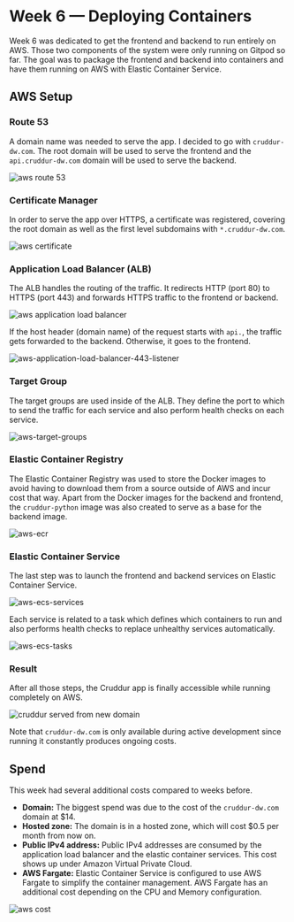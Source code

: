 # Week 6 — Deploying Containers

Week 6 was dedicated to get the frontend and backend to run entirely on AWS. Those two components of the system were only running on Gitpod so far. The goal was to package the frontend and backend into containers and have them running on AWS with Elastic Container Service.

## AWS Setup

### Route 53

A domain name was needed to serve the app. I decided to go with `cruddur-dw.com`. The root domain will be used to serve the frontend and the `api.cruddur-dw.com` domain will be used to serve the backend.

![aws route 53](/journal/assets/week6/aws-route-53.png)

### Certificate Manager

In order to serve the app over HTTPS, a certificate was registered, covering the root domain as well as the first level subdomains with `*.cruddur-dw.com`.

![aws certificate](/journal/assets/week6/aws-certificate.png)

### Application Load Balancer (ALB)

The ALB handles the routing of the traffic. It redirects HTTP (port 80) to HTTPS (port 443) and forwards HTTPS traffic to the frontend or backend.

![aws application load balancer](/journal/assets/week6/aws-application-load-balancer.png)

If the host header (domain name) of the request starts with `api.`, the traffic gets forwarded to the backend. Otherwise, it goes to the frontend.

![aws-application-load-balancer-443-listener](/journal/assets/week6/aws-application-load-balancer-443-listener.png)

### Target Group

The target groups are used inside of the ALB. They define the port to which to send the traffic for each service and also perform health checks on each service.

![aws-target-groups](/journal/assets/week6/aws-target-groups.png)

### Elastic Container Registry

The Elastic Container Registry was used to store the Docker images to avoid having to download them from a source outside of AWS and incur cost that way. Apart from the Docker images for the backend and frontend, the `cruddur-python` image was also created to serve as a base for the backend image.

![aws-ecr](/journal/assets/week6/aws-ecr.png)

### Elastic Container Service

The last step was to launch the frontend and backend services on Elastic Container Service.

![aws-ecs-services](/journal/assets/week6/aws-ecs-services.png)

Each service is related to a task which defines which containers to run and also performs health checks to replace unhealthy services automatically.

![aws-ecs-tasks](/journal/assets/week6/aws-ecs-tasks.png)

### Result

After all those steps, the Cruddur app is finally accessible while running completely on AWS.

![cruddur served from new domain](/journal/assets/week6/cruddur-new-domain.png)

Note that `cruddur-dw.com` is only available during active development since running it constantly produces ongoing costs.

## Spend

This week had several additional costs compared to weeks before.

- **Domain:** The biggest spend was due to the cost of the `cruddur-dw.com` domain at $14.
- **Hosted zone:** The domain is in a hosted zone, which will cost $0.5 per month from now on.
- **Public IPv4 address:** Public IPv4 addresses are consumed by the application load balancer and the elastic container services. This cost shows up under Amazon Virtual Private Cloud.
- **AWS Fargate:** Elastic Container Service is configured to use AWS Fargate to simplify the container management. AWS Fargate has an additional cost depending on the CPU and Memory configuration.

![aws cost](/journal/assets/week6/aws-cost.png)
